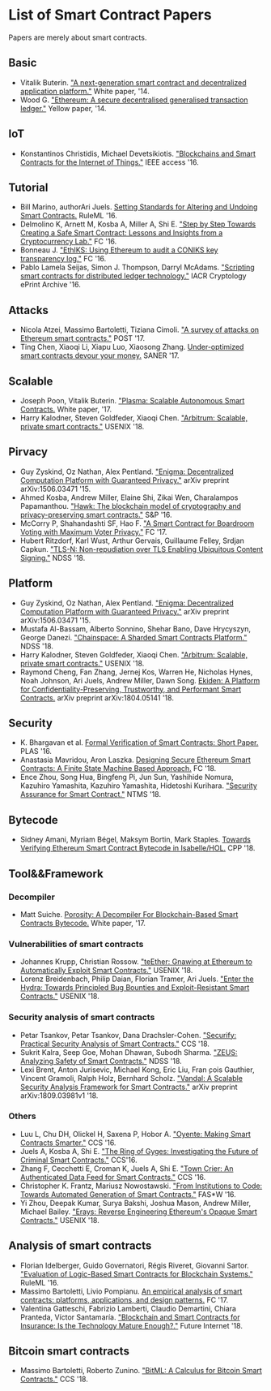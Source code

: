 # List of Smart Contract Papers
Papers are merely about smart contracts.

## Basic
* Vitalik Buterin. ["A next-generation smart contract and decentralized application platform."](https://www.weusecoins.com/assets/pdf/library/Ethereum_white_paper-a_next_generation_smart_contract_and_decentralized_application_platform-vitalik-buterin.pdf) White paper, '14.
* Wood G. ["Ethereum: A secure decentralised generalised transaction ledger."](http://gavwood.com/paper.pdf) Yellow paper, '14.

## IoT
* Konstantinos Christidis, Michael Devetsikiotis. ["Blockchains and Smart Contracts for the Internet of Things."](https://ieeexplore.ieee.org/abstract/document/7467408) IEEE access '16.

## Tutorial
* Bill Marino, authorAri Juels. [Setting Standards for Altering and Undoing Smart Contracts.](https://www.are.na/block/838820) RuleML '16.
* Delmolino K, Arnett M, Kosba A, Miller A, Shi E. ["Step by Step Towards Creating a Safe Smart Contract: Lessons and Insights from a Cryptocurrency Lab."](http://fc16.ifca.ai/bitcoin/papers/DAKMS16.pdf) FC '16.
* Bonneau J. ["EthIKS: Using Ethereum to audit a CONIKS key transparency log."](http://fc16.ifca.ai/bitcoin/papers/Bon16a.pdf) FC '16.
* Pablo Lamela Seijas, Simon J. Thompson, Darryl McAdams. ["Scripting smart contracts for distributed ledger technology."](https://pdfs.semanticscholar.org/1621/0b8baf43504d8307ad1bec88c5c9c2317ecb.pdf?_ga=2.183212389.2117510310.1543371967-39145124.1543371967) IACR Cryptology ePrint Archive '16.

## Attacks
* Nicola Atzei, Massimo Bartoletti, Tiziana Cimoli. ["A survey of attacks on Ethereum smart contracts."](https://eprint.iacr.org/2016/1007.pdf) POST '17.
* Ting Chen, Xiaoqi Li, Xiapu Luo, Xiaosong Zhang. [Under-optimized smart contracts devour your money.](https://ieeexplore.ieee.org/document/7884650) SANER '17.

## Scalable
* Joseph Poon, Vitalik Buterin. ["Plasma: Scalable Autonomous Smart Contracts.](https://plasma.io/plasma.pdf) White paper, '17.
* Harry Kalodner, Steven Goldfeder, Xiaoqi Chen. ["Arbitrum: Scalable, private smart contracts."](https://www.usenix.org/system/files/conference/usenixsecurity18/sec18-kalodner.pdf) USENIX '18.

## Pirvacy
* Guy Zyskind, Oz Nathan, Alex Pentland. ["Enigma: Decentralized Computation Platform with Guaranteed Privacy."](https://enigma.co/enigma_full.pdf) arXiv preprint arXiv:1506.03471 '15.
* Ahmed Kosba, Andrew Miller, Elaine Shi, Zikai Wen, Charalampos Papamanthou. ["Hawk: The blockchain model of cryptography and privacy-preserving smart contracts."](https://ieeexplore.ieee.org/document/7546538) S&P '16.
* McCorry P, Shahandashti SF, Hao F. ["A Smart Contract for Boardroom Voting with Maximum Voter Privacy."](http://fc17.ifca.ai/preproceedings/paper_80.pdf) FC '17.
* Hubert Ritzdorf, Karl Wust, Arthur Gervais, Guillaume Felley, Srdjan Capkun. ["TLS-N: Non-repudiation over TLS Enabling Ubiquitous Content Signing."](http://wp.internetsociety.org/ndss/wp-content/uploads/sites/25/2018/02/ndss2018_09-4_Ritzdorf_paper.pdf) NDSS '18.

## Platform
* Guy Zyskind, Oz Nathan, Alex Pentland. ["Enigma: Decentralized Computation Platform with Guaranteed Privacy."](https://enigma.co/enigma_full.pdf) arXiv preprint arXiv:1506.03471 '15.
* Mustafa Al-Bassam, Alberto Sonnino, Shehar Bano, Dave Hrycyszyn, George Danezi. ["Chainspace: A Sharded Smart Contracts Platform."](http://wp.internetsociety.org/ndss/wp-content/uploads/sites/25/2018/02/ndss2018_09-2_Al-Bassam_paper.pdf) NDSS '18.
* Harry Kalodner, Steven Goldfeder, Xiaoqi Chen. ["Arbitrum: Scalable, private smart contracts."](https://www.usenix.org/system/files/conference/usenixsecurity18/sec18-kalodner.pdf) USENIX '18.
* Raymond Cheng, Fan Zhang, Jernej Kos, Warren He, Nicholas Hynes, Noah Johnson, Ari Juels, Andrew Miller, Dawn Song. [Ekiden: A Platform for Confidentiality-Preserving, Trustworthy, and Performant Smart Contracts.](https://arxiv.org/pdf/1804.05141.pdf) arXiv preprint arXiv:1804.05141 '18.

## Security
* K. Bhargavan et al. [Formal Verification of Smart Contracts: Short Paper.](http://delivery.acm.org/10.1145/3000000/2993611/p91-bhargavan.pdfip=108.169.232.161&id=2993611&acc=OA&key=4D4702B0C3E38B35%2E4D4702B0C3E38B35%2E4D4702B0C3E38B35%2EB7370FA72C089961&__acm__=1543374312_ed51e1786fc3ef893548425eeb1b59e4) PLAS '16.
* Anastasia Mavridou, Aron Laszka. [Designing Secure Ethereum Smart Contracts: A Finite State Machine Based Approach.](https://arxiv.org/pdf/1711.09327.pdf) FC '18.
* Ence Zhou, Song Hua, Bingfeng Pi, Jun Sun, Yashihide Nomura, Kazuhiro Yamashita, Kazuhiro Yamashita, Hidetoshi Kurihara. ["Security Assurance for Smart Contract."](https://ieeexplore.ieee.org/document/8328743/authors#authors) NTMS '18.

## Bytecode
* Sidney Amani, Myriam Bégel, Maksym Bortin, Mark Staples. [Towards Verifying Ethereum Smart Contract Bytecode in Isabelle/HOL.](https://ts.data61.csiro.au/publications/csiro_full_text//Amani_BBS_18.pdf) CPP '18.

## Tool&&Framework
### Decompiler
* Matt Suiche. [Porosity: A Decompiler For Blockchain-Based Smart Contracts Bytecode.](https://www.comae.com/reports/dc25-msuiche-Porosity-Decompiling-Ethereum-Smart-Contracts-wp.pdf) White paper, '17.

### Vulnerabilities of smart contracts
* Johannes Krupp, Christian Rossow. ["teEther: Gnawing at Ethereum to Automatically Exploit Smart Contracts."](https://www.usenix.org/system/files/conference/usenixsecurity18/sec18-krupp.pdf) USENIX '18.
* Lorenz Breidenbach, Philip Daian, Florian Tramer, Ari Juels. ["Enter the Hydra: Towards Principled Bug Bounties and Exploit-Resistant Smart Contracts."](https://www.usenix.org/system/files/conference/usenixsecurity18/sec18-breidenbach.pdf) USENIX '18.

### Security analysis of smart contracts
* Petar Tsankov, Petar Tsankov, Dana Drachsler-Cohen. ["Securify: Practical Security Analysis of Smart Contracts."](https://arxiv.org/pdf/1806.01143.pdf) CCS '18.
* Sukrit Kalra, Seep Goe, Mohan Dhawan, Subodh Sharma. ["ZEUS: Analyzing Safety of Smart Contracts."](http://wp.internetsociety.org/ndss/wp-content/uploads/sites/25/2018/02/ndss2018_09-1_Kalra_paper.pdf) NDSS '18.
* Lexi Brent, Anton Jurisevic, Michael Kong, Eric Liu, Fran ̧cois Gauthier, Vincent Gramoli, Ralph Holz, Bernhard Scholz. ["Vandal:  A Scalable Security Analysis Framework for Smart Contracts."](https://arxiv.org/pdf/1809.03981.pdf) arXiv preprint arXiv:1809.03981v1 '18.

### Others
* Luu L, Chu DH, Olickel H, Saxena P, Hobor A. ["Oyente: Making Smart Contracts Smarter."](https://www.comp.nus.edu.sg/~loiluu/papers/oyente.pdf) CCS '16.
* Juels A, Kosba A, Shi E. ["The Ring of Gyges: Investigating the Future of Criminal Smart Contracts."](https://www.initc3.org/files/Gyges.pdf) CCS'16.
* Zhang F, Cecchetti E, Croman K, Juels A, Shi E. ["Town Crier: An Authenticated Data Feed for Smart Contracts."](https://eprint.iacr.org/2016/168.pdf) CCS '16.
* Christopher K. Frantz, Mariusz Nowostawski. ["From Institutions to Code: Towards Automated Generation of Smart Contracts."](https://ieeexplore.ieee.org/document/7789470) FAS*W '16.
* Yi Zhou, Deepak Kumar, Surya Bakshi, Joshua Mason, Andrew Miller, Michael Bailey. ["Erays: Reverse Engineering Ethereum's Opaque Smart Contracts."](https://www.usenix.org/system/files/conference/usenixsecurity18/sec18-zhou.pdf) USENIX '18.

## Analysis of smart contracts
* Florian Idelberger, Guido Governatori, Régis Riveret, Giovanni Sartor. ["Evaluation of Logic-Based Smart Contracts for Blockchain Systems."](https://pdfs.semanticscholar.org/00fc/74dc41586ca4172647aa58848c3af59e6c50.pdf?_ga=2.81558100.2117510310.1543371967-39145124.1543371967) RuleML '16.
* Massimo Bartoletti, Livio Pompianu. [An empirical analysis of smart contracts: platforms, applications, and design patterns.](https://arxiv.org/pdf/1703.06322.pdf) FC '17.
* Valentina Gatteschi, Fabrizio Lamberti, Claudio Demartini, Chiara Pranteda, Víctor Santamaría. ["Blockchain and Smart Contracts for Insurance: Is the Technology Mature Enough?."](https://www.mdpi.com/1999-5903/10/2/20/pdf) Future Internet '18.

## Bitcoin smart contracts
* Massimo Bartoletti, Roberto Zunino. ["BitML: A Calculus for Bitcoin Smart Contracts."](https://eprint.iacr.org/2018/122.pdf) CCS '18.
